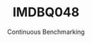 ---
layout: default
title: IMDBQ048
subtitle: Continuous Benchmarking
selected: IMDB
expanded: Benchmarking
benchmark: /individual_results/IMDBQ048.html
---